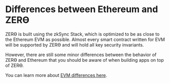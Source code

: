 # Differences between Ethereum and ZERϴ

ZERϴ is built using the zkSync Stack, which is optimized to be as close to the Ethereum EVM as possible. Almost every smart contract written for EVM will be supported by ZERϴ and will hold all key security invariants.

However, there are still some minor differences between the behavior of ZERϴ and Ethereum that you should be aware of when building apps on top of ZERϴ.

You can learn more about [EVM differences here](https://docs.zksync.io/build/developer-reference/differences-with-ethereum.html).